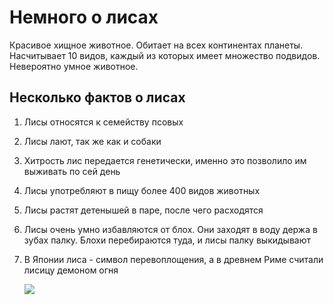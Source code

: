 # Немного о лисах

Красивое хищное животное. Обитает на всех континентах планеты. 
Насчитывает 10 видов, каждый из которых имеет множество подвидов.
Невероятно умное животное. 

## Несколько фактов о лисах

1.  Лисы относятся к семейству псовых
2. Лисы лают, так же как и собаки
3. Хитрость лис передается генетически, 
именно это позволило им выживать по сей день
4. Лисы употребляют в пищу более 400 видов животных
5. Лисы растят детенышей в паре, после чего расходятся
6. Лисы очень умно избавляются от блох. Они заходят в воду держа в зубах палку.
Блохи перебираются туда, и лисы палку выкидывают
7. В Японии лиса - символ перевоплощения, а в древнем Риме считали лисицу демоном огня


   ![](https://avatars.dzeninfra.ru/get-zen_doc/1210285/pub_5bd037ca18f0da00a96e87c5_5bd040139d48e100ab271872/scale_1200)